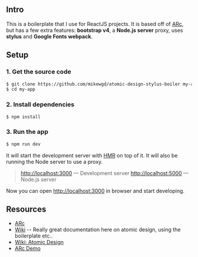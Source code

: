 ## Intro
This is a boilerplate that I use for ReactJS projects. It is based off of [ARc](https://github.com/diegohaz/arc), but has a few extra features: **bootstrap v4**, a **Node.js server** proxy, uses **stylus** and  **Google Fonts webpack**.

## Setup

### 1. Get the source code
```sh
$ git clone https://github.com/mikewgd/atomic-design-stylus-boiler my-app
$ cd my-app
```

### 2. Install dependencies

```sh
$ npm install
```

### 3. Run the app

```sh
$ npm run dev
```

It will start the development server with [HMR](https://webpack.github.io/docs/hot-module-replacement) on top of it. It will also be running the Node server to use a proxy.

> [http://localhost:3000](http://localhost:3000) — Development server
> [http://localhost:5000](http://localhost:5000) — Node.js server

Now you can open [http://localhost:3000](http://localhost:3000) in browser and start developing.

## Resources
- [ARc](https://github.com/diegohaz/arc)
- [Wiki](https://github.com/diegohaz/arc/wiki) -- Really great documentation here on atomic design, using the boilerplate etc.. 
- [Wiki: Atomic Design](https://github.com/diegohaz/arc/wiki/Atomic-Design)
- [ARc Demo](https://arc.js.org/)